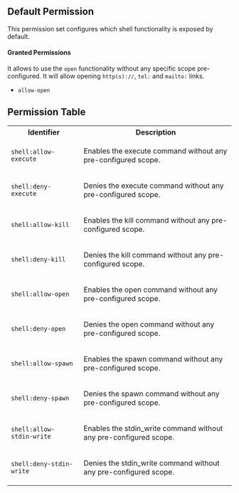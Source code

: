 ## Default Permission

This permission set configures which
shell functionality is exposed by default.

#### Granted Permissions

It allows to use the `open` functionality without any specific
scope pre-configured. It will allow opening `http(s)://`,
`tel:` and `mailto:` links.


- `allow-open`

## Permission Table

<table>
<tr>
<th>Identifier</th>
<th>Description</th>
</tr>


<tr>
<td>

`shell:allow-execute`

</td>
<td>

Enables the execute command without any pre-configured scope.

</td>
</tr>

<tr>
<td>

`shell:deny-execute`

</td>
<td>

Denies the execute command without any pre-configured scope.

</td>
</tr>

<tr>
<td>

`shell:allow-kill`

</td>
<td>

Enables the kill command without any pre-configured scope.

</td>
</tr>

<tr>
<td>

`shell:deny-kill`

</td>
<td>

Denies the kill command without any pre-configured scope.

</td>
</tr>

<tr>
<td>

`shell:allow-open`

</td>
<td>

Enables the open command without any pre-configured scope.

</td>
</tr>

<tr>
<td>

`shell:deny-open`

</td>
<td>

Denies the open command without any pre-configured scope.

</td>
</tr>

<tr>
<td>

`shell:allow-spawn`

</td>
<td>

Enables the spawn command without any pre-configured scope.

</td>
</tr>

<tr>
<td>

`shell:deny-spawn`

</td>
<td>

Denies the spawn command without any pre-configured scope.

</td>
</tr>

<tr>
<td>

`shell:allow-stdin-write`

</td>
<td>

Enables the stdin_write command without any pre-configured scope.

</td>
</tr>

<tr>
<td>

`shell:deny-stdin-write`

</td>
<td>

Denies the stdin_write command without any pre-configured scope.

</td>
</tr>
</table>

